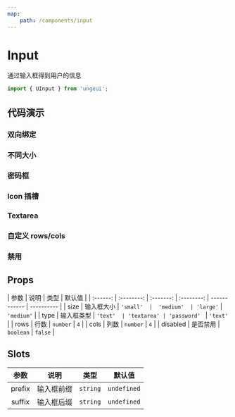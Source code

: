 ```yaml
---
map:
    path: /components/input
---
```


# Input

通过输入框得到用户的信息

```js
import { UInput } from 'ungeui';
```

## 代码演示

### 双向绑定

<demo src="./demo/reactive.vue"
  language="vue"
  title="基本用法"
  desc="双向绑定">
</demo>

### 不同大小

<demo src="./demo/size.vue"
  language="vue"
  title="基本用法"
  desc="size控制输入框的大小">
</demo>

### 密码框

<demo src="./demo/password.vue"
  language="vue"
  title="基本用法"
  desc="密码框用于隐藏输入的字符">
</demo>

### Icon 插槽

<demo src="./demo/icon.vue"
  language="vue"
  title="基本用法"
  desc="可以插入Icon更加语义化">
</demo>

### Textarea

<demo src="./demo/textarea.vue"
  language="vue"
  title="基本用法"
  desc="支持文本域">
</demo>

### 自定义 rows/cols

<demo src="./demo/rowscols.vue"
  language="vue"
  title="基本用法"
  desc="自定义行数">
</demo>

### 禁用

<demo src="./demo/disabled.vue"
  language="vue"
  title="基本用法"
  desc="禁用">
</demo>

## Props

|   参数   |    说明    |   类型    |   默认值   |
| :------: | :--------: | :-------: | :--------: | ------------ | ---------- |
|   size   | 输入框大小 | `'small'  |  'medium'  | 'large'`     | `'medium'` |
|   type   | 输入框类型 |  `'text'  | 'textarea' | 'password' ` | `'text'`   |
|   rows   |    行数    | `number`  |    `4`     |
|   cols   |    列数    | `number`  |    `4`     |
| disabled |  是否禁用  | `boolean` |  `false`   |

## Slots

|  参数  |    说明    |   类型   |   默认值    |
| :----: | :--------: | :------: | :---------: |
| prefix | 输入框前缀 | `string` | `undefined` |
| suffix | 输入框后缀 | `string` | `undefined` |
